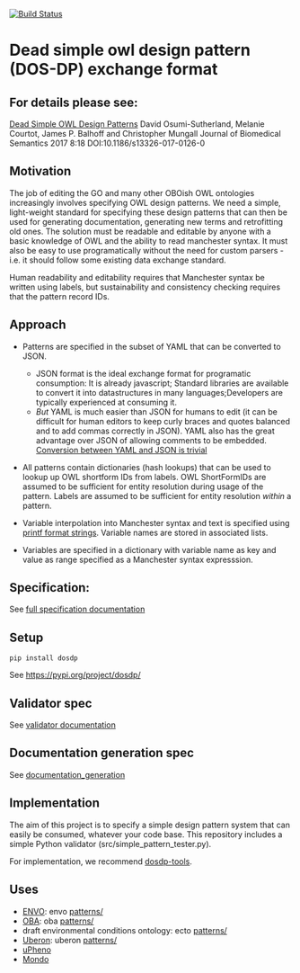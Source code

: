 [![Build Status](https://travis-ci.org/INCATools/dead_simple_owl_design_patterns.svg?branch=master)](https://travis-ci.org/INCATools/dead_simple_owl_design_patterns)

# Dead simple owl design pattern (DOS-DP) exchange format

## For details please see:

[Dead Simple OWL Design Patterns](https://jbiomedsem.biomedcentral.com/articles/10.1186/s13326-017-0126-0)
David Osumi-Sutherland, Melanie Courtot, James P. Balhoff and Christopher Mungall
Journal of Biomedical Semantics 2017 8:18 DOI:10.1186/s13326-017-0126-0


## Motivation

The job of editing the GO and many other OBOish OWL ontologies increasingly involves specifying OWL design patterns.  We need a simple, light-weight standard for specifying these design patterns that can then be used for generating documentation, generating new terms and retrofitting old ones. The solution must be readable and editable by anyone with a basic knowledge of OWL and the ability to read manchester syntax.  It must also be easy to use programatically without the need for custom parsers - i.e. it should follow some existing data exchange standard.

Human readability and editability requires that Manchester syntax be written using labels, but sustainability and consistency checking requires that the pattern record IDs. 

## Approach

* Patterns are specified in the subset of YAML that can be converted to JSON.
  * JSON format is the ideal exchange format for programatic consumption: It is already javascript; Standard libraries are available to convert it into datastructures in many languages;Developers are typically experienced at consuming it. 
  * *But* YAML is much easier than JSON for humans to edit (it can be difficult for human editors to keep curly braces and quotes balanced and to add commas correctly in JSON). YAML also has the great advantage over JSON of allowing comments to be embedded. [Conversion between YAML and JSON is trivial](http://yamltojson.com/)

* All patterns contain dictionaries (hash lookups) that can be used to lookup up OWL shortform IDs from labels.  OWL ShortFormIDs are assumed to be sufficient for entity resolution during usage of the pattern.  Labels are assumed to be sufficient for entity resolution _within_ a pattern.

* Variable interpolation into Manchester syntax and text is specified using [printf format strings](https://en.wikipedia.org/wiki/Printf_format_string).  Variable names are stored in associated lists.

* Variables are specified in a dictionary with variable name as key and value as range specified as a Manchester syntax expresssion.

## Specification:

See [full specification documentation](https://github.com/INCATools/dead_simple_owl_design_patterns/tree/master/docs/dosdp_schema.md)

## Setup

```
pip install dosdp
```

See https://pypi.org/project/dosdp/

## Validator spec

See [validator documentation](https://github.com/INCATools/dead_simple_owl_design_patterns/tree/master/docs/validator.md)

## Documentation generation spec

See [documentation_generation](https://github.com/INCATools/dead_simple_owl_design_patterns/tree/master/docs/document.md)

## Implementation

The aim of this project is to specify a simple design pattern system that can easily be consumed, whatever your code base.
This repository includes a simple Python validator (src/simple_pattern_tester.py).

For implementation, we recommend [dosdp-tools](https://github.com/INCATools/dosdp-tools).

## Uses

 * [ENVO](http://obofoundry.org/ontology/envo.html): envo [patterns/](https://github.com/EnvironmentOntology/envo/tree/master/src/envo/patterns)
 * [OBA](http://obofoundry.org/ontology/oba.html): oba [patterns/](https://github.com/obophenotype/bio-attribute-ontology/tree/master/src/ontology/patterns)
 * draft environmental conditions ontology: ecto [patterns/](https://github.com/cmungall/environmental-conditions/tree/master/src/patterns)
 * [Uberon](http://obofoundry.org/ontology/uberon.html): uberon [patterns/](https://github.com/obophenotype/uberon/tree/master/patterns)
 * [uPheno](https://github.com/obophenotype/upheno)
 * [Mondo](http://www.obofoundry.org/ontology/mondo.html)
